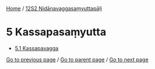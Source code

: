 
[Home](/) / [12S2 Nidānavaggasaṃyuttapāḷi](/tipitaka/12S2.md)

# 5 Kassapasaṃyutta

* [5.1 Kassapavagga](/tipitaka/12S2/5/5.1.md)

[Go to previous page](/tipitaka/12S2/4/4.2/4.2.10.md) / [Go to parent page](/tipitaka/12S2/0.md) / [Go to next page](/tipitaka/12S2/5/5.1.md)


